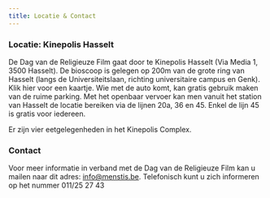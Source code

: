 ```yaml
---
title: Locatie & Contact
---
```


### Locatie: Kinepolis Hasselt

De Dag van de Religieuze Film gaat door te Kinepolis Hasselt (Via Media 1, 3500 Hasselt). De bioscoop is gelegen op 200m van de grote ring van Hasselt (langs de Universiteitslaan, richting universitaire campus en Genk). Klik hier voor een kaartje. Wie met de auto komt, kan gratis gebruik maken van de ruime parking. Met het openbaar vervoer kan men vanuit het station van Hasselt de locatie bereiken via de lijnen 20a, 36 en 45. Enkel de lijn 45 is gratis voor iedereen.

Er zijn vier eetgelegenheden in het Kinepolis Complex.

### Contact

Voor meer informatie in verband met de Dag van de Religieuze Film kan u mailen naar dit adres: info@menstis.be.
Telefonisch kunt u zich informeren op het nummer 011/25 27 43
